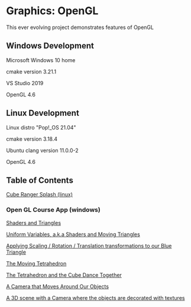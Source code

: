 # Graphics: OpenGL

This ever evolving project demonstrates features of OpenGL

## Windows Development

Microsoft Windows 10 home

cmake version 3.21.1

VS Studio 2019

OpenGL 4.6

## Linux Development

Linux distro "Pop!_OS 21.04"

cmake version 3.18.4

Ubuntu clang version 11.0.0-2

OpenGL 4.6

## Table of Contents

[Cube Ranger Splash (linux)](https://github.com/TallDave67/cube_ranger_splash)

### Open GL Course App (windows)

[Shaders and Triangles](https://github.com/TallDave67/OpenGLCourseApp-Section2.5)

[Uniform Variables, a.k.a Shaders and Moving Triangles](https://github.com/TallDave67/OpenGLCourseApp-Section2.7)

[Applying Scaling / Rotation / Translation transformations to our Blue Triangle](https://github.com/TallDave67/OpenGLCourseApp-Section2.12)

[The Moving Tetrahedron](https://github.com/TallDave67/OpenGLCourseApp-Section2.16)

[The Tetrahedron and the Cube Dance Together](https://github.com/TallDave67/OpenGLCourseApp-Section2.17)

[A Camera that Moves Around Our Objects](https://github.com/TallDave67/OpenGLCourseApp-Section3.21)

[A 3D scene with a Camera where the objects are decorated with textures](https://github.com/TallDave67/OpenGLCourseApp-Section4.23)

